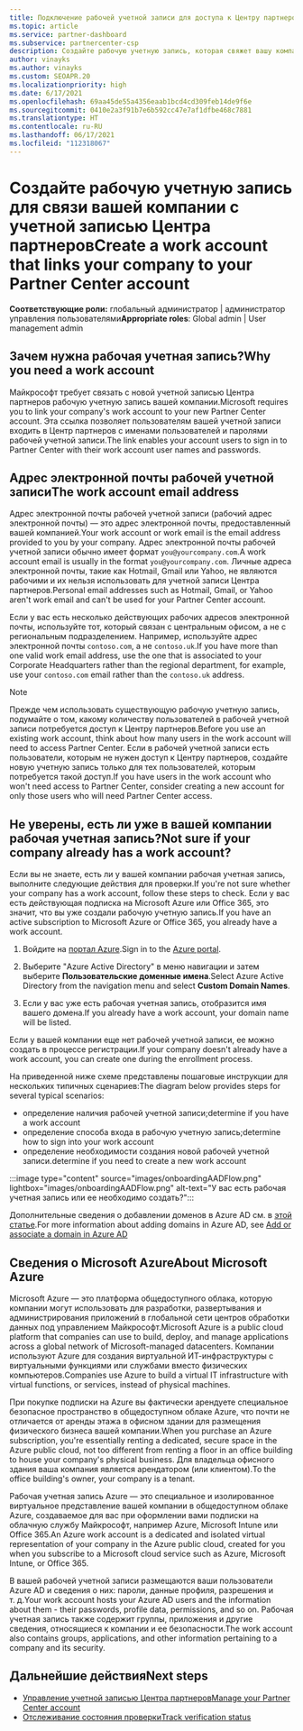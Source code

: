```yaml
---
title: Подключение рабочей учетной записи для доступа к Центру партнеров
ms.topic: article
ms.service: partner-dashboard
ms.subservice: partnercenter-csp
description: Создайте рабочую учетную запись, которая свяжет вашу компанию с учетной записью Центра партнеров. Это позволит предоставить доступ к Центру партнеров сотрудникам вашей организации.
author: vinayks
ms.author: vinayks
ms.custom: SEOAPR.20
ms.localizationpriority: high
ms.date: 6/17/2021
ms.openlocfilehash: 69aa45de55a4356eaab1bcd4cd309feb14de9f6e
ms.sourcegitcommit: 0410e2a3f91b7e6b592cc47e7af1dfbe468c7881
ms.translationtype: HT
ms.contentlocale: ru-RU
ms.lasthandoff: 06/17/2021
ms.locfileid: "112318067"
---
```

# <a name="create-a-work-account-that-links-your-company-to-your-partner-center-account"></a><span data-ttu-id="974da-104">Создайте рабочую учетную запись для связи вашей компании с учетной записью Центра партнеров</span><span class="sxs-lookup"><span data-stu-id="974da-104">Create a work account that links your company to your Partner Center account</span></span>

<span data-ttu-id="974da-105">**Соответствующие роли:** глобальный администратор | администратор управления пользователями</span><span class="sxs-lookup"><span data-stu-id="974da-105">**Appropriate roles**: Global admin | User management admin</span></span>

## <a name="why-you-need-a-work-account"></a><span data-ttu-id="974da-106">Зачем нужна рабочая учетная запись?</span><span class="sxs-lookup"><span data-stu-id="974da-106">Why you need a work account</span></span>

<span data-ttu-id="974da-107">Майкрософт требует связать с новой учетной записью Центра партнеров рабочую учетную запись вашей компании.</span><span class="sxs-lookup"><span data-stu-id="974da-107">Microsoft requires you to link your company's work account to your new Partner Center account.</span></span> <span data-ttu-id="974da-108">Эта ссылка позволяет пользователям вашей учетной записи входить в Центр партнеров с именами пользователей и паролями рабочей учетной записи.</span><span class="sxs-lookup"><span data-stu-id="974da-108">The link enables your account users to sign in to Partner Center with their work account user names and passwords.</span></span>

## <a name="the-work-account-email-address"></a><span data-ttu-id="974da-109">Адрес электронной почты рабочей учетной записи</span><span class="sxs-lookup"><span data-stu-id="974da-109">The work account email address</span></span>

<span data-ttu-id="974da-110">Адрес электронной почты рабочей учетной записи (рабочий адрес электронной почты) — это адрес электронной почты, предоставленный вашей компанией.</span><span class="sxs-lookup"><span data-stu-id="974da-110">Your work account or work email is the email address provided to you by your company.</span></span> <span data-ttu-id="974da-111">Адрес электронной почты рабочей учетной записи обычно имеет формат `you@yourcompany.com`.</span><span class="sxs-lookup"><span data-stu-id="974da-111">A work account email is usually in the format `you@yourcompany.com`.</span></span> <span data-ttu-id="974da-112">Личные адреса электронной почты, такие как Hotmail, Gmail или Yahoo, не являются рабочими и их нельзя использовать для учетной записи Центра партнеров.</span><span class="sxs-lookup"><span data-stu-id="974da-112">Personal email addresses such as Hotmail, Gmail, or Yahoo aren't work email and can't be used for your Partner Center account.</span></span>

<span data-ttu-id="974da-113">Если у вас есть несколько действующих рабочих адресов электронной почты, используйте тот, который связан с центральным офисом, а не с региональным подразделением. Например, используйте адрес электронной почты `contoso.com`, а не `contoso.uk`.</span><span class="sxs-lookup"><span data-stu-id="974da-113">If you have more than one valid work email address, use the one that is associated to your Corporate Headquarters rather than the regional department, for example, use your `contoso.com` email rather than the `contoso.uk` address.</span></span>

> [!NOTE]  
> <span data-ttu-id="974da-114">Прежде чем использовать существующую рабочую учетную запись, подумайте о том, какому количеству пользователей в рабочей учетной записи потребуется доступ к Центру партнеров.</span><span class="sxs-lookup"><span data-stu-id="974da-114">Before you use an existing work account, think about how many users in the work account will need to access Partner Center.</span></span> <span data-ttu-id="974da-115">Если в рабочей учетной записи есть пользователи, которым не нужен доступ к Центру партнеров, создайте новую учетную запись только для тех пользователей, которым потребуется такой доступ.</span><span class="sxs-lookup"><span data-stu-id="974da-115">If you have users in the work account who won't need access to Partner Center, consider creating a new account for only those users who will need Partner Center access.</span></span>

## <a name="not-sure-if-your-company-already-has-a-work-account"></a><span data-ttu-id="974da-116">Не уверены, есть ли уже в вашей компании рабочая учетная запись?</span><span class="sxs-lookup"><span data-stu-id="974da-116">Not sure if your company already has a work account?</span></span>

<span data-ttu-id="974da-117">Если вы не знаете, есть ли у вашей компании рабочая учетная запись, выполните следующие действия для проверки.</span><span class="sxs-lookup"><span data-stu-id="974da-117">If you're not sure whether your company has a work account, follow these steps to check.</span></span> <span data-ttu-id="974da-118">Если у вас есть действующая подписка на Microsoft Azure или Office 365, это значит, что вы уже создали рабочую учетную запись.</span><span class="sxs-lookup"><span data-stu-id="974da-118">If you have an active subscription to Microsoft Azure or Office 365, you already have a work account.</span></span>

1. <span data-ttu-id="974da-119">Войдите на [портал Azure](https://portal.azure.com).</span><span class="sxs-lookup"><span data-stu-id="974da-119">Sign in to the [Azure portal](https://portal.azure.com).</span></span>

2. <span data-ttu-id="974da-120">Выберите "Azure Active Directory" в меню навигации и затем выберите **Пользовательские доменные имена**.</span><span class="sxs-lookup"><span data-stu-id="974da-120">Select Azure Active Directory from the navigation menu and select **Custom Domain Names**.</span></span>

3. <span data-ttu-id="974da-121">Если у вас уже есть рабочая учетная запись, отобразится имя вашего домена.</span><span class="sxs-lookup"><span data-stu-id="974da-121">If you already have a work account, your domain name will be listed.</span></span>

<span data-ttu-id="974da-122">Если у вашей компании еще нет рабочей учетной записи, ее можно создать в процессе регистрации.</span><span class="sxs-lookup"><span data-stu-id="974da-122">If your company doesn't already have a work account, you can create one during the enrollment process.</span></span>

<span data-ttu-id="974da-123">На приведенной ниже схеме представлены пошаговые инструкции для нескольких типичных сценариев:</span><span class="sxs-lookup"><span data-stu-id="974da-123">The diagram below provides steps for several typical scenarios:</span></span>

- <span data-ttu-id="974da-124">определение наличия рабочей учетной записи;</span><span class="sxs-lookup"><span data-stu-id="974da-124">determine if you have a work account</span></span>
- <span data-ttu-id="974da-125">определение способа входа в рабочую учетную запись;</span><span class="sxs-lookup"><span data-stu-id="974da-125">determine how to sign into your work account</span></span>
- <span data-ttu-id="974da-126">определение необходимости создания новой рабочей учетной записи.</span><span class="sxs-lookup"><span data-stu-id="974da-126">determine if you need to create a new work account</span></span>

:::image type="content" source="images/onboardingAADFlow.png" lightbox="images/onboardingAADFlow.png" alt-text="У вас есть рабочая учетная запись или ее необходимо создать?":::

<span data-ttu-id="974da-128">Дополнительные сведения о добавлении доменов в Azure AD см. в [этой статье](/azure/active-directory/active-directory-add-domain).</span><span class="sxs-lookup"><span data-stu-id="974da-128">For more information about adding domains in Azure AD, see [Add or associate a domain in Azure AD](/azure/active-directory/active-directory-add-domain)</span></span>

## <a name="about-microsoft-azure"></a><span data-ttu-id="974da-129">Сведения о Microsoft Azure</span><span class="sxs-lookup"><span data-stu-id="974da-129">About Microsoft Azure</span></span>

<span data-ttu-id="974da-130">Microsoft Azure — это платформа общедоступного облака, которую компании могут использовать для разработки, развертывания и администрирования приложений в глобальной сети центров обработки данных под управлением Майкрософт.</span><span class="sxs-lookup"><span data-stu-id="974da-130">Microsoft Azure is a public cloud platform that companies can use to build, deploy, and manage applications across a global network of Microsoft-managed datacenters.</span></span> <span data-ttu-id="974da-131">Компании используют Azure для создания виртуальной ИТ-инфраструктуры с виртуальными функциями или службами вместо физических компьютеров.</span><span class="sxs-lookup"><span data-stu-id="974da-131">Companies use Azure to build a virtual IT infrastructure with virtual functions, or services, instead of physical machines.</span></span>

<span data-ttu-id="974da-132">При покупке подписки на Azure вы фактически арендуете специальное безопасное пространство в общедоступном облаке Azure, что почти не отличается от аренды этажа в офисном здании для размещения физического бизнеса вашей компании.</span><span class="sxs-lookup"><span data-stu-id="974da-132">When you purchase an Azure subscription, you're essentially renting a dedicated, secure space in the Azure public cloud, not too different from renting a floor in an office building to house your company's physical business.</span></span> <span data-ttu-id="974da-133">Для владельца офисного здания ваша компания является арендатором (или клиентом).</span><span class="sxs-lookup"><span data-stu-id="974da-133">To the office building's owner, your company is a tenant.</span></span>

<span data-ttu-id="974da-134">Рабочая учетная запись Azure — это специальное и изолированное виртуальное представление вашей компании в общедоступном облаке Azure, создаваемое для вас при оформлении вами подписки на облачную службу Майкрософт, например Azure, Microsoft Intune или Office 365.</span><span class="sxs-lookup"><span data-stu-id="974da-134">An Azure work account is a dedicated and isolated virtual representation of your company in the Azure public cloud, created for you when you subscribe to a Microsoft cloud service such as Azure, Microsoft Intune, or Office 365.</span></span>

<span data-ttu-id="974da-135">В вашей рабочей учетной записи размещаются ваши пользователи Azure AD и сведения о них: пароли, данные профиля, разрешения и т. д.</span><span class="sxs-lookup"><span data-stu-id="974da-135">Your work account hosts your Azure AD users and the information about them - their passwords, profile data, permissions, and so on.</span></span> <span data-ttu-id="974da-136">Рабочая учетная запись также содержит группы, приложения и другие сведения, относящиеся к компании и ее безопасности.</span><span class="sxs-lookup"><span data-stu-id="974da-136">The work account also contains groups, applications, and other information pertaining to a company and its security.</span></span>

## <a name="next-steps"></a><span data-ttu-id="974da-137">Дальнейшие действия</span><span class="sxs-lookup"><span data-stu-id="974da-137">Next steps</span></span>

- [<span data-ttu-id="974da-138">Управление учетной записью Центра партнеров</span><span class="sxs-lookup"><span data-stu-id="974da-138">Manage your Partner Center account</span></span>](partner-center-account-setup.md)
- [<span data-ttu-id="974da-139">Отслеживание состояния проверки</span><span class="sxs-lookup"><span data-stu-id="974da-139">Track verification status</span></span>](verification-responses.md)
